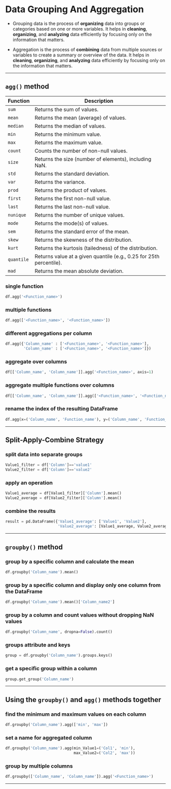 # Data Grouping And Aggregation

- Grouping data is the process of **organizing** data into groups or categories based on one or more variables. It helps in **cleaning**, **organizing**, and **analyzing** data efficiently by focusing only on the information that matters.


- Aggregation is the process of **combining** data from multiple sources or variables to create a summary or overview of the data. It helps in **cleaning**, **organizing**, and **analyzing** data efficiently by focusing only on the information that matters.

---

## `agg()` method

| **Function** | **Description**                                                     |
| ------------ | ------------------------------------------------------------------- |
| `sum`        | Returns the sum of values.                                          |
| `mean`       | Returns the mean (average) of values.                               |
| `median`     | Returns the median of values.                                       |
| `min`        | Returns the minimum value.                                          |
| `max`        | Returns the maximum value.                                          |
| `count`      | Counts the number of non-null values.                               |
| `size`       | Returns the size (number of elements), including NaN.               |
| `std`        | Returns the standard deviation.                                     |
| `var`        | Returns the variance.                                               |
| `prod`       | Returns the product of values.                                      |
| `first`      | Returns the first non-null value.                                   |
| `last`       | Returns the last non-null value.                                    |
| `nunique`    | Returns the number of unique values.                                |
| `mode`       | Returns the mode(s) of values.                                      |
| `sem`        | Returns the standard error of the mean.                             |
| `skew`       | Returns the skewness of the distribution.                           |
| `kurt`       | Returns the kurtosis (tailedness) of the distribution.              |
| `quantile`   | Returns value at a given quantile (e.g., 0.25 for 25th percentile). |
| `mad`        | Returns the mean absolute deviation.                                |


### single function
```python
df.agg('<Function_name>')
```

### multiple functions
```python
df.agg(['<Function_name>', '<Function_name>'])
```

### different aggregations per column
```python
df.agg({'Column_name' : ['<Function_name>', '<Function_name>'],
        'Column_name' : ['<Function_name>', '<Function_name>']})
```

### aggregate over columns
```python
df[['Column_name', 'Column_name']].agg('<Function_name>', axis=1)
```

### aggregate multiple functions over columns
```python
df[['Column_name', 'Column_name']].agg(['<Function_name>', '<Function_name>'], axis=1)
```

### rename the index of the resulting DataFrame
```python
df.agg(x=('Column_name', 'Function_name'), y=('Column_name', 'Function_name'))
```

---

## Split-Apply-Combine Strategy

### split data into separate groups
```python
Value1_filter = df['Column']=='value1'
Value2_filter = df['Column']=='value2'
```

### apply an operation
```python
Value1_average = df[Value1_filter]['Column'].mean()
Value2_average = df[Value2_filter]['Column'].mean()
```

### combine the results
```python
result = pd.DataFrame({'Value1_average': ['Value1', 'Value2'],
                       'Value2_average': [Value1_average, Value2_average]})
```

---

## `groupby()` method

### group by a specific column and calculate the mean
```python
df.groupby('Column_name').mean()
```

### group by a specific column and display only one column from the DataFrame
```python
df.groupby('Column_name').mean()['Column_name2']
```

### group by a column and count values without dropping NaN values
```python
df.groupby('Column_name', dropna=False).count()
```

### groups attribute and keys
```python
group = df.groupby('Column_name').groups.keys()
```

### get a specific group within a column
```python
group.get_group('Column_name')
```

---

## Using the `groupby()` and `agg()` methods together

### find the minimum and maximum values on each column
```python
df.groupby('Column_name').agg(['min', 'max'])
```

### set a name for aggregated column
```python
df.groupby('Column_name').agg(min_Value1=('Col1', 'min'),
                              max_Value2=('Col2', 'max'))
```

### group by multiple columns
```python
df.groupby(['Column_name', 'Column_name']).agg('<Function_name>')
```

---
